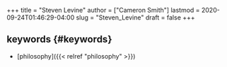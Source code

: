 +++
title = "Steven Levine"
author = ["Cameron Smith"]
lastmod = 2020-09-24T01:46:29-04:00
slug = "Steven_Levine"
draft = false
+++

## keywords {#keywords}

-   [philosophy]({{< relref "philosophy" >}})

